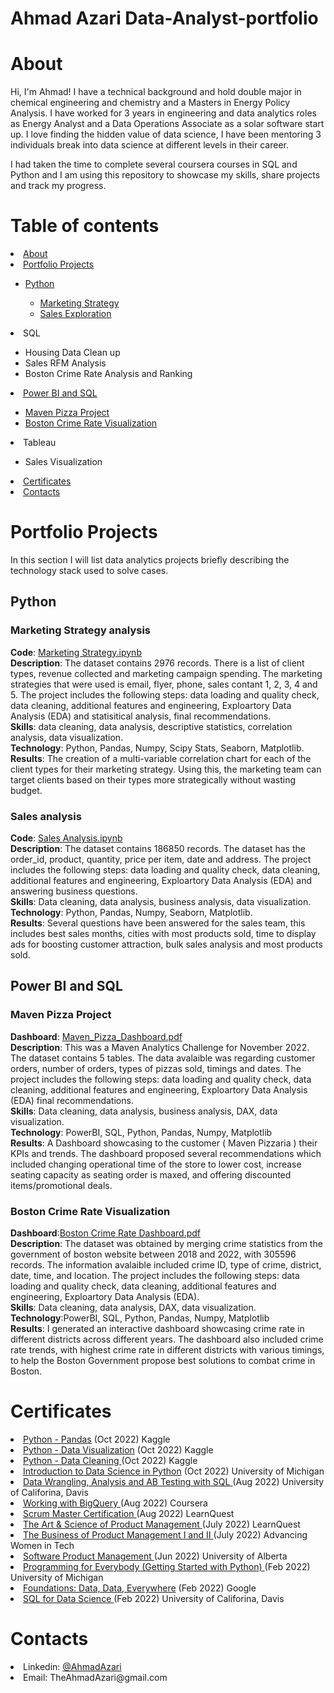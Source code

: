 # Ahmad Azari Data-Analyst-portfolio

# About

Hi, I'm Ahmad! I have a technical background and hold double major in chemical engineering and chemistry and a Masters in Energy Policy Analysis. I have worked for 3 years in engineering and data analytics roles as Energy Analyst and a Data Operations Associate as a solar software start up. I love finding the hidden value of data science, I have been mentoring 3 individuals break into data science at different levels in their career.

I had taken the time to complete several coursera courses in SQL and Python and I am using this repository to showcase my skills, share projects and track my progress. 


# Table of contents

<li> <a href="https://github.com/AhmadAzari/Data-Analyst-portfolio#about">About</a></li>
<li> <a href="https://github.com/AhmadAzari/Data-Analyst-portfolio#portfolio-projects">Portfolio Projects</a></li>
 <ul>
 <li> <a href="https://github.com/AhmadAzari/Data-Analyst-portfolio#python">Python</a></li>
 <ul>
      <li> <a href="https://github.com/AhmadAzari/Data-Analyst-portfolio#-marketing-strategy-analysis-">Marketing Strategy</a></li>
      <li> <a href="https://github.com/AhmadAzari/Data-Analyst-portfolio#sales-analysis-">Sales Exploration</a></li>
    </ul>
    </ul>
 <li>SQL</li>
 <ul>
      <li>Housing Data Clean up</li>
      <li>Sales RFM Analysis</li>
      <li>Boston Crime Rate Analysis and Ranking</li>
    </ul>
 <li> <a href="https://github.com/AhmadAzari/Data-Analyst-portfolio#power-bi-and-sql">Power BI and SQL</a></li>   
  <ul>
      <li> <a href="https://github.com/AhmadAzari/Data-Analyst-portfolio#-maven-pizza-project-">Maven Pizza Project</a></li>
      <li> <a href="https://github.com/AhmadAzari/Data-Analyst-portfolio#boston-crime-rate-visualization-">Boston Crime Rate Visualization</a></li>
    </ul>
 <li>Tableau</li>
  <ul>
      <li>Sales Visualization</li>
    </ul>
 
<li> <a href="https://github.com/AhmadAzari/Data-Analyst-portfolio#certificates">Certificates</a></li>
<li> <a href="https://github.com/AhmadAzari/Data-Analyst-portfolio#contacts">Contacts</a></li>


# Portfolio Projects 

In this section I will list data analytics projects briefly describing the technology stack used to solve cases.

<h2>Python</h2> 

<h3> Marketing Strategy analysis </h3> 
<b>Code</b>:   <a href="https://github.com/AhmadAzari/Data-Analyst-portfolio/blob/main/Python%20Projects/Marketing%20Project/Marketing%20Strategy.ipynb">Marketing Strategy.ipynb</a>  </br>
<b>Description</b>: The dataset contains 2976 records. There is a list of client types, revenue collected and marketing campaign spending. The marketing strategies that were used is email, flyer, phone, sales contant 1, 2, 3, 4 and 5. The project includes the following steps: data loading and quality check, data cleaning, additional features and engineering, Exploartory Data Analysis (EDA) and statisitical analysis, final recommendations. </br>
<b>Skills</b>: data cleaning, data analysis, descriptive statistics, correlation analysis, data visualization. </br>
<b>Technology</b>: Python, Pandas, Numpy, Scipy Stats, Seaborn, Matplotlib. </br>
<b>Results</b>: The creation of a multi-variable correlation chart for each of the client types for their marketing strategy. Using this, the marketing team can target clients based on their types more strategically without wasting budget. 

<h3>Sales analysis </h3> 
<b>Code</b>:   <a href="https://github.com/AhmadAzari/Data-Analyst-portfolio/blob/main/Python%20Projects/Sales%20Analysis/Sales%20Analysis.ipynb">Sales Analysis.ipynb</a>  </br>
<b>Description</b>: The dataset contains 186850  records. The dataset has the order_id, product, quantity, price per item, date and address. The project includes the following steps: data loading and quality check, data cleaning, additional features and engineering, Exploartory Data Analysis (EDA) and answering business questions. </br>
<b>Skills</b>: Data cleaning, data analysis, business analysis, data visualization. </br>
<b>Technology</b>: Python, Pandas, Numpy, Seaborn, Matplotlib. </br>
<b>Results</b>: Several questions have been answered for the sales team, this includes best sales months, cities with most products sold, time to display ads for boosting customer attraction, bulk sales analysis and most products sold.

<h2>Power BI and SQL</h2> 

<h3> Maven Pizza Project </h3> 
<b>Dashboard</b>:   <a href="https://github.com/AhmadAzari/Data-Analyst-portfolio/blob/main/Power%20BI/Maven_Pizza_Dashboard.pdf"> Maven_Pizza_Dashboard.pdf</a>  </br>
<b>Description</b>: This was a Maven Analytics Challenge for November 2022. The dataset contains 5 tables. The data avalaible was regarding customer orders, number of orders, types of pizzas sold, timings and dates.
The project includes the following steps: data loading and quality check, data cleaning, additional features and engineering, Exploartory Data Analysis (EDA)  final recommendations. </br>
<b>Skills</b>: Data cleaning, data analysis, business analysis, DAX,  data visualization. </br>
<b>Technology</b>: PowerBI, SQL, Python, Pandas, Numpy, Matplotlib </br>
<b>Results</b>: A Dashboard showcasing to the customer ( Maven Pizzaria ) their KPIs and trends. The dashboard proposed several recommendations which included changing operational time of the store to lower cost, increase seating capacity as seating order is maxed, and offering discounted items/promotional deals. 

<h3>Boston Crime Rate Visualization </h3> 
<b>Dashboard</b>:<a href="https://github.com/AhmadAzari/Data-Analyst-portfolio/blob/main/Power%20BI/Boston%20Crime%20Rate%20Dashboard.pdf">Boston Crime Rate Dashboard.pdf</a>  </br>
<b>Description</b>: The dataset was obtained by merging crime statistics from the government of boston website between 2018 and 2022, with 305596 records. The information avalaible included crime ID, type of crime, district, date, time, and location. 
The project includes the following steps: data loading and quality check, data cleaning, additional features and engineering, Exploartory Data Analysis (EDA). </br>
<b>Skills</b>: Data cleaning, data analysis, DAX,  data visualization. </br>
<b>Technology</b>:PowerBI, SQL, Python, Pandas, Numpy, Matplotlib </br>
<b>Results</b>: I generated an interactive dashboard showcasing crime rate in different districts across different years. The dashboard also included crime rate trends, with highest crime rate in different districts with various timings, to help the Boston Government propose best solutions to combat crime in Boston. 


# Certificates
<li> <a href="https://www.kaggle.com/learn/certification/ahmadazari/pandas">Python - Pandas</a> (Oct 2022) Kaggle</li>
<li> <a href="https://www.kaggle.com/learn/certification/ahmadazari/data-visualization">Python - Data Visualization</a> (Oct 2022) Kaggle</li>
<li> <a href="https://www.kaggle.com/learn/certification/ahmadazari/data-cleaning">Python - Data Cleaning </a> (Oct 2022) Kaggle</li>
<li> <a href="https://www.coursera.org/account/accomplishments/certificate/EQQDTYNPCDBV">Introduction to Data Science in Python</a> (Oct 2022) University of Michigan</li>
<li> <a href="https://www.coursera.org/account/accomplishments/certificate/RYFFLH4TMZKJ">Data Wrangling, Analysis and AB Testing with SQL </a> (Aug 2022) University of Califorina, Davis </li>
<li> <a href="https://www.coursera.org/account/accomplishments/certificate/5V6EZVEMG9HN">Working with BigQuery </a> (Aug 2022) Coursera</li>
<li> <a href="https://www.coursera.org/account/accomplishments/specialization/7PEH4BQLM3YU">Scrum Master Certification </a> (Aug 2022) LearnQuest</li>
<li> <a href="https://www.coursera.org/account/accomplishments/records/4BH4VP4XH8KY">The Art & Science of Product Management </a> (July 2022) LearnQuest</li>
<li> <a href="https://www.coursera.org/account/accomplishments/records/8WQYWTBR6FXQ"> The Business of Product Management I and II </a> (July 2022) Advancing Women in Tech</li>
<li> <a href="https://www.coursera.org/account/accomplishments/specialization/ZJKFGXEP5ZLD">Software Product Management </a> (Jun 2022) University of Alberta</li>
<li> <a href="https://www.coursera.org/account/accomplishments/certificate/LYNBEZPXU2UX">Programming for Everybody (Getting Started with
Python) </a> (Feb 2022) University of Michigan</li>
<li> <a href="https://www.coursera.org/account/accomplishments/verify/KQFJS4C3EQMQ"> Foundations: Data, Data, Everywhere</a> (Feb 2022) Google </li>
<li> <a href="https://www.coursera.org/account/accomplishments/verify/RT6BUSCMDHKG">SQL for Data Science </a> (Feb 2022) University of Califorina, Davis</li>


# Contacts
<li> Linkedin:  <a href="https://www.linkedin.com/in/ahmadazari/"> @AhmadAzari </a> </li>
<li> Email: TheAhmadAzari@gmail.com </li>
